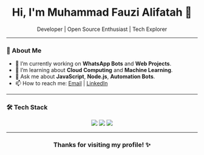 <h1 align="center">Hi, I'm Muhammad Fauzi Alifatah 👋</h1>
<p align="center">
  Developer | Open Source Enthusiast | Tech Explorer
</p>

---

### 🚀 About Me

- 🔭 I’m currently working on **WhatsApp Bots** and **Web Projects**.
- 🌱 I’m learning about **Cloud Computing** and **Machine Learning**.
- 💬 Ask me about **JavaScript**, **Node.js**, **Automation Bots**.
- 📫 How to reach me: [Email](mailto:fauzi@example.com) | [LinkedIn](https://linkedin.com/in/fauzialifatah)

---

### 🛠 Tech Stack

<div align="center">
  <img src="https://img.shields.io/badge/JavaScript-F7DF1E?logo=javascript&logoColor=black&style=for-the-badge"/>
  <img src="https://img.shields.io/badge/Node.js-339933?logo=node.js&logoColor=white&style=for-the-badge"/>
  <img src="https://img.shields.io/badge/MongoDB-47A248?logo=mongodb&logoColor=white&style=for-the-badge"/>
</div>

---

<h3 align="center">Thanks for visiting my profile! ✨</h3>
